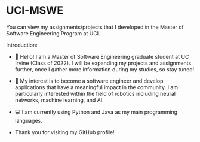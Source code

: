 # UCI-MSWE
You can view my assignments/projects that I developed in the Master of Software Engineering Program at UCI.

Introduction:

- 👋 Hello! I am a Master of Software Engineering graduate student at UC Irvine (Class of 2022). I will be expanding my projects and assignments further, once I gather more information during my studies, so stay tuned!
 
- 🤖 My interest is to become a software engineer and develop applications that have a meaningful impact in the community. I am particularly interested within the field of robotics including neural networks, machine learning, and AI.

- 💻 I am currently using Python and Java as my main programming languages.

-  Thank you for visiting my GitHub profile!

